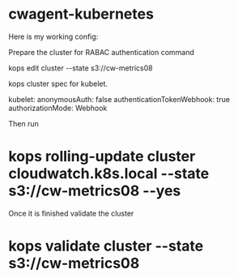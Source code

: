 # cwagent-kubernetes
Here is my working config:

Prepare the cluster for RABAC authentication 
command

kops edit cluster  --state s3://cw-metrics08

kops cluster spec for kubelet.

  kubelet:
    anonymousAuth: false
    authenticationTokenWebhook: true
    authorizationMode: Webhook

Then run 
# kops rolling-update cluster cloudwatch.k8s.local --state s3://cw-metrics08 --yes

Once it is finished validate the cluster

# kops validate cluster --state s3://cw-metrics08
